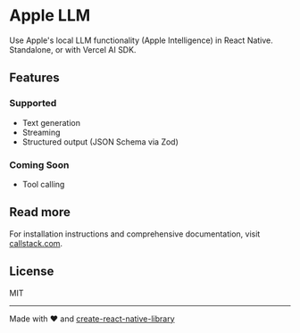 # Apple LLM

Use Apple's local LLM functionality (Apple Intelligence) in React Native. Standalone, or with Vercel AI SDK.

## Features

### Supported
- Text generation
- Streaming
- Structured output (JSON Schema via Zod)

### Coming Soon
- Tool calling

## Read more 

For installation instructions and comprehensive documentation, visit [callstack.com](callstack.com).

## License

MIT

---

Made with ❤️ and [create-react-native-library](https://github.com/callstack/react-native-builder-bob)
